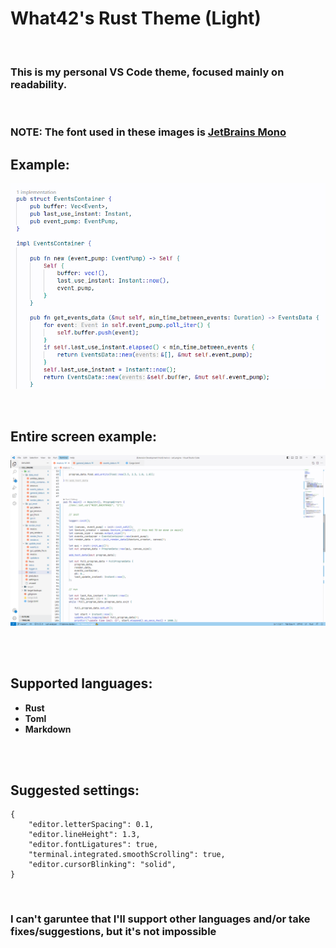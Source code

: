 # What42's Rust Theme (Light)

<br>

### This is my personal VS Code theme, focused mainly on readability.

<br>

### NOTE: The font used in these images is [JetBrains Mono](https://www.jetbrains.com/lp/mono/)

## Example:

![Example](images/example.png)

<br>

## Entire screen example:

![Entire screen example](images/entire_screen.png)

<br>
<br>

## Supported languages:

- **Rust**
- **Toml**
- **Markdown**

<br>
<br>

## Suggested settings:

```
{
	"editor.letterSpacing": 0.1,
	"editor.lineHeight": 1.3,
	"editor.fontLigatures": true,
	"terminal.integrated.smoothScrolling": true,
	"editor.cursorBlinking": "solid",
}
```

<br>

### I can't garuntee that I'll support other languages and/or take fixes/suggestions, but it's not impossible
